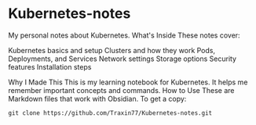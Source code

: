 # Kubernetes-notes
My personal notes about Kubernetes.
What's Inside
These notes cover:

Kubernetes basics and setup
Clusters and how they work
Pods, Deployments, and Services
Network settings
Storage options
Security features
Installation steps

Why I Made This
This is my learning notebook for Kubernetes. It helps me remember important concepts and commands.
How to Use
These are Markdown files that work with Obsidian. 
To get a copy:
```
git clone https://github.com/Traxin77/Kubernetes-notes.git
```

